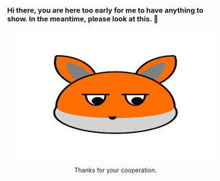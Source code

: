 ### Hi there, you are here too early for me to have anything to show. In the meantime, please look at this. 👋

<p align="center">
  <img width="460" height="300" src="fox.svg">
</p>
<p align="center">
  Thanks for your cooperation.
</p>

<!--
**WaradonN/WaradonN** is a ✨ _special_ ✨ repository because its `README.md` (this file) appears on your GitHub profile.

Here are some ideas to get you started:

- 🔭 I’m currently working on ...
- 🌱 I’m currently learning ...
- 👯 I’m looking to collaborate on ...
- 🤔 I’m looking for help with ...
- 💬 Ask me about ...
- 📫 How to reach me: ...
- 😄 Pronouns: ...
- ⚡ Fun fact: ...
-->

